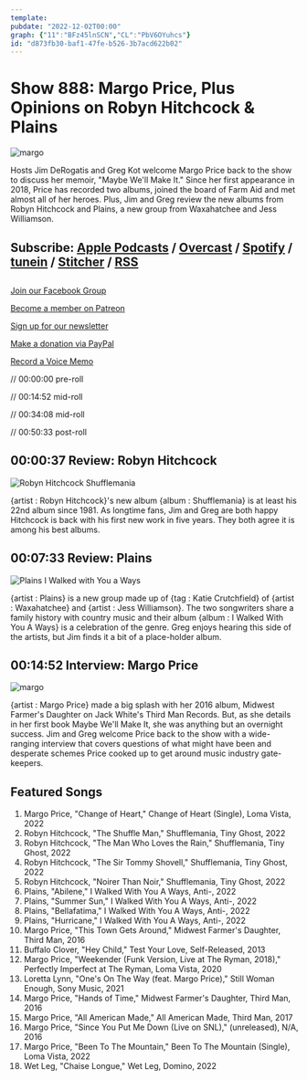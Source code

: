 ```yaml
---
template: 
pubdate: "2022-12-02T00:00"
graph: {"11":"BFz45lnSCN","CL":"PbV6OYuhcs"}
id: "d873fb30-baf1-47fe-b526-3b7acd622b02"
---
```






# Show 888: Margo Price, Plus Opinions on Robyn Hitchcock & Plains

![margo](https://static.soundopinions.org/images/2022/9781477323502.jpeg)

Hosts Jim DeRogatis and Greg Kot welcome Margo Price back to the show to discuss her memoir, "Maybe We'll Make It." Since her first appearance in 2018, Price has recorded two albums, joined the board of Farm Aid and met almost all of her heroes. Plus, Jim and Greg review the new albums from Robyn Hitchcock and Plains, a new group from Waxahatchee and Jess Williamson. 



## Subscribe: [Apple Podcasts](https://itunes.apple.com/us/podcast/sound-opinions/id94793843) / [Overcast](https://overcast.fm/itunes94793843/sound-opinions) / [Spotify](https://open.spotify.com/show/1kNR8YL7TBrQuRxDdS4wtU) / [tunein](https://tunein.com/podcasts/Music-Podcasts/Sound-Opinions-p60273/) / [Stitcher](http://www.stitcher.com/podcast/sound-opinions) / [RSS](https://feeds.simplecast.com/Nn6fjnB0)



## 

[Join our Facebook Group](https://bit.ly/3sivr9T)

[Become a member on Patreon](https://bit.ly/3slWZvc)

[Sign up for our newsletter](https://bit.ly/3eEvRnG)

[Make a donation via PayPal](https://bit.ly/3dmt9lU)

[Record a Voice Memo](https://bit.ly/2RyD5Ah)

// 00:00:00 pre-roll

// 00:14:52 mid-roll

// 00:34:08 mid-roll

// 00:50:33 post-roll



## 00:00:37 Review: Robyn Hitchcock

![Robyn Hitchcock Shufflemania](https://static.soundopinions.org/assets/888/112.jpg)

{artist : Robyn Hitchcock}'s new album {album : Shufflemania} is at least his 22nd album since 1981. As longtime fans, Jim and Greg are both happy Hitchcock is back with his first new work in five years. They both agree it is among his best albums.



## 00:07:33 Review: Plains

![Plains I Walked with You a Ways](https://static.soundopinions.org/assets/888/CL1.jpg)

{artist : Plains} is a new group made up of {tag : Katie Crutchfield} of {artist : Waxahatchee} and {artist : Jess Williamson}. The two songwriters share a family history with country music and their album {album : I Walked With You A Ways} is a celebration of the genre. Greg enjoys hearing this side of the artists, but Jim finds it a bit of a place-holder album.



## 00:14:52 Interview: Margo Price

![margo](https://static.soundopinions.org/images/2022/9781477323502.jpeg)

{artist : Margo Price} made a big splash with her 2016 album, Midwest Farmer's Daughter on Jack White's Third Man Records. But, as she details in her first book Maybe We'll Make It, she was anything but an overnight success. Jim and Greg welcome Price back to the show with a wide-ranging interview that covers questions of what might have been and desperate schemes Price cooked up to get around music industry gate-keepers.



## Featured Songs

1. Margo Price, "Change of Heart," Change of Heart (Single), Loma Vista, 2022
2. Robyn Hitchcock, "The Shuffle Man," Shufflemania, Tiny Ghost, 2022
3. Robyn Hitchcock, "The Man Who Loves the Rain," Shufflemania, Tiny Ghost, 2022
4. Robyn Hitchcock, "The Sir Tommy Shovell," Shufflemania, Tiny Ghost, 2022
5. Robyn Hitchcock, "Noirer Than Noir," Shufflemania, Tiny Ghost, 2022
6. Plains, "Abilene," I Walked With You A Ways, Anti-, 2022
7. Plains, "Summer Sun," I Walked With You A Ways, Anti-, 2022
8. Plains, "Bellafatima," I Walked With You A Ways, Anti-, 2022
9. Plains, "Hurricane," I Walked With You A Ways, Anti-, 2022
10. Margo Price, "This Town Gets Around," Midwest Farmer's Daughter, Third Man, 2016
11. Buffalo Clover, "Hey Child," Test Your Love, Self-Released, 2013
12. Margo Price, "Weekender (Funk Version, Live at The Ryman, 2018)," Perfectly Imperfect at The Ryman, Loma Vista, 2020
13. Loretta Lynn, "One's On The Way (feat. Margo Price)," Still Woman Enough, Sony Music, 2021
14. Margo Price, "Hands of Time," Midwest Farmer's Daughter, Third Man, 2016
15. Margo Price, "All American Made," All American Made, Third Man, 2017
16. Margo Price, "Since You Put Me Down (Live on SNL)," (unreleased), N/A, 2016
17. Margo Price, "Been To The Mountain," Been To The Mountain (Single), Loma Vista, 2022
18. Wet Leg, "Chaise Longue," Wet Leg, Domino, 2022